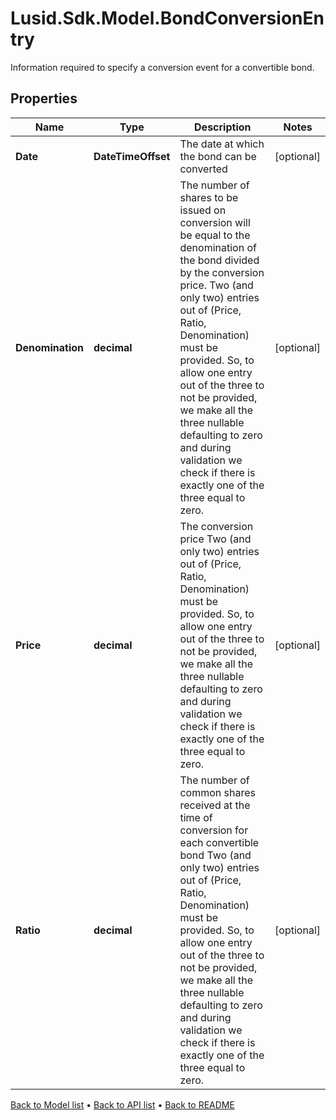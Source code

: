 # Lusid.Sdk.Model.BondConversionEntry
Information required to specify a conversion event for a convertible bond.

## Properties

Name | Type | Description | Notes
------------ | ------------- | ------------- | -------------
**Date** | **DateTimeOffset** | The date at which the bond can be converted | [optional] 
**Denomination** | **decimal** | The number of shares to be issued on conversion will be equal to the denomination of the bond divided by the conversion price. Two (and only two) entries out of (Price, Ratio, Denomination) must be provided. So, to allow one entry out of the three to not be provided, we make all the three nullable defaulting to zero and during validation we check if there is exactly one of the three equal to zero. | [optional] 
**Price** | **decimal** | The conversion price Two (and only two) entries out of (Price, Ratio, Denomination) must be provided. So, to allow one entry out of the three to not be provided, we make all the three nullable defaulting to zero and during validation we check if there is exactly one of the three equal to zero. | [optional] 
**Ratio** | **decimal** | The number of common shares received at the time of conversion for each convertible bond Two (and only two) entries out of (Price, Ratio, Denomination) must be provided. So, to allow one entry out of the three to not be provided, we make all the three nullable defaulting to zero and during validation we check if there is exactly one of the three equal to zero. | [optional] 

[Back to Model list](../README.md#documentation-for-models) &#8226; [Back to API list](../README.md#documentation-for-api-endpoints) &#8226; [Back to README](../README.md)

